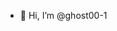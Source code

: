 - 👋 Hi, I’m @ghost00-1


<!---
ghost00-1/ghost00-1 is a ✨ special ✨ repository because its `README.md` (this file) appears on your GitHub profile.
You can click the Preview link to take a look at your changes.
--->
